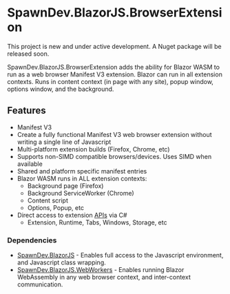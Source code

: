 
# SpawnDev.BlazorJS.BrowserExtension

This project is new and under active development. A Nuget package will be released soon.

SpawnDev.BlazorJS.BrowserExtension adds the ability for Blazor WASM to run as a web browser Manifest V3 extension. Blazor can run in all extension contexts. Runs in content context (in page with any site), popup window, options window, and the background.

## Features
- Manifest V3
- Create a fully functional Manifest V3 web browser extension without writing a single line of Javascript
- Multi-platform extension builds (Firefox, Chrome, etc)
- Supports non-SIMD compatible browsers/devices. Uses SIMD when available
- Shared and platform specific manifest entries
- Blazor WASM runs in ALL extension contexts: 
  - Background page (Firefox)
  - Background ServiceWorker (Chrome)
  - Content script
  - Options, Popup, etc
- Direct access to extension [APIs](https://developer.chrome.com/docs/extensions/reference/api) via C#
  - Extension, Runtime, Tabs, Windows, Storage, etc


### Dependencies
- [SpawnDev.BlazorJS](https://github.com/LostBeard/SpawnDev.BlazorJS) - Enables full access to the Javascript environment, and Javascript class wrapping.
- [SpawnDev.BlazorJS.WebWorkers](https://github.com/LostBeard/SpawnDev.BlazorJS.WebWorkers) - Enables running Blazor WebAssembly in any web browser context, and inter-context communication.

